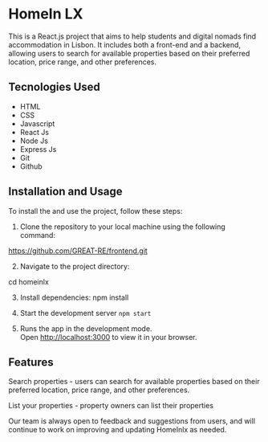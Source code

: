 # HomeIn LX

This is a React.js project that aims to help students and digital nomads find accommodation in Lisbon. It includes both a front-end and a backend, allowing users to search for available properties based on their preferred location, price range, and other preferences.

## Tecnologies Used

- HTML
- CSS
- Javascript
- React Js
- Node Js
- Express Js
- Git
- Github


## Installation and Usage

To install the and use the project, follow these steps:

1. Clone the repository to your local machine using the following command: 

https://github.com/GREAT-RE/frontend.git

2. Navigate to the project directory:

cd homeinlx

3. Install dependencies: npm install

4. Start the development server `npm start`

5. Runs the app in the development mode.\
Open [http://localhost:3000](http://localhost:3000) to view it in your browser.


## Features

Search properties - users can search for available properties based on their preferred location, price range, and other preferences.

List your properties -  property owners can list their properties

Our team is  always open to feedback and suggestions from users, and will continue to work on improving and updating HomeInlx as needed.




